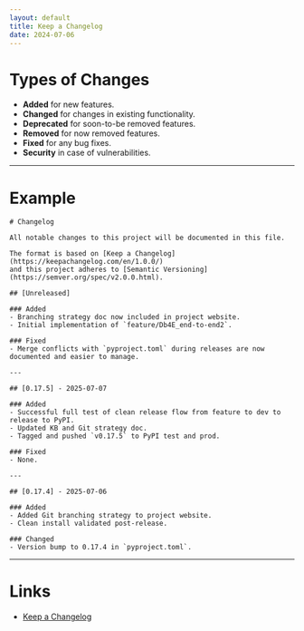 ```yaml
---
layout: default
title: Keep a Changelog
date: 2024-07-06
---
```


# Types of Changes

* **Added** for new features.
* **Changed** for changes in existing functionality.
* **Deprecated** for soon-to-be removed features.
* **Removed** for now removed features.
* **Fixed** for any bug fixes.
* **Security** in case of vulnerabilities.

---

# Example

```
# Changelog

All notable changes to this project will be documented in this file.

The format is based on [Keep a Changelog](https://keepachangelog.com/en/1.0.0/)
and this project adheres to [Semantic Versioning](https://semver.org/spec/v2.0.0.html).

## [Unreleased]

### Added
- Branching strategy doc now included in project website.
- Initial implementation of `feature/Db4E_end-to-end2`.

### Fixed
- Merge conflicts with `pyproject.toml` during releases are now documented and easier to manage.

---

## [0.17.5] - 2025-07-07

### Added
- Successful full test of clean release flow from feature to dev to release to PyPI.
- Updated KB and Git strategy doc.
- Tagged and pushed `v0.17.5` to PyPI test and prod.

### Fixed
- None.

---

## [0.17.4] - 2025-07-06

### Added
- Added Git branching strategy to project website.
- Clean install validated post-release.

### Changed
- Version bump to 0.17.4 in `pyproject.toml`.

```

---

# Links

* [Keep a Changelog](https://keepachangelog.com/en/1.0.0/)